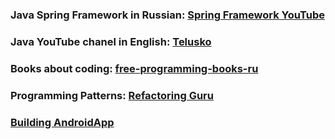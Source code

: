 ### Java Spring Framework in Russian: [Spring Framework YouTube](https://www.youtube.com/playlist?list=PLAma_mKffTOR5o0WNHnY0mTjKxnCgSXrZ)
### Java YouTube chanel in English: [Telusko](https://www.youtube.com/@Telusko)
### Books about coding: [free-programming-books-ru](https://github.com/EbookFoundation/free-programming-books/blob/main/books/free-programming-books-ru.md)
### Programming Patterns: [Refactoring Guru](https://refactoring.guru/design-patterns)
### [Building AndroidApp](https://developer.android.com/codelabs/build-your-first-android-app)
